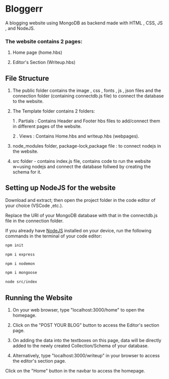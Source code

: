 # Bloggerr
A blogging website using MongoDB as backend made with HTML , CSS, JS , and NodeJS.

### The website contains 2 pages:

1. Home page (home.hbs)

2. Editor's Section (Writeup.hbs)

## File Structure

1. The public folder contains the image , css , fonts , js , json files and the connection folder (containing connectdb.js file) to connect the database to the website.

2. The Template folder contains 2 folders:

    1 . Partials : Contains Header and Footer hbs files to add/connect them in different pages of the website.
    
    2 . Views : Contains Home.hbs and writeup.hbs (webpages).

3. node_modules folder, package-lock,package file : to connect nodejs in the website.

4. src folder - contains index.js file, contains code to run the website w=using nodejs and connect the database follwed by creating the schema for it.



## Setting up NodeJS for the website

Download and extract; then open the project folder in the code editor of your choice (VSCode ,etc.).

Replace the URI of your MongoDB database with that in the connectdb.js file in the connection folder.

If you already have [NodeJS](https://nodejs.org/en/download/) installed on your device, run the following commands in the terminal of your code editor:

```bash
npm init

npm i express

npm i nodemon

npm i mongoose

node src/index
```
## Running the Website

1. On your web browser, type "localhost:3000/home" to open the homepage.

2. Click on the "POST YOUR BLOG" button to access the Editor's section page.

3. On adding the data into the textboxes on this page, data will be directly added to the newly created Collection/Schema of your database.

4. Alternatively, type "localhost:3000/writeup" in your browser to access the editor's section page.

Click on the "Home" button in the navbar to access the homepage.

